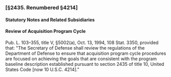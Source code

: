### [§2435. Renumbered §4214] ###

#### **Statutory Notes and Related Subsidiaries** ####

#### Review of Acquisition Program Cycle ####

Pub. L. 103–355, title V, §5002(a), Oct. 13, 1994, 108 Stat. 3350, provided that: "The Secretary of Defense shall review the regulations of the Department of Defense to ensure that acquisition program cycle procedures are focused on achieving the goals that are consistent with the program baseline description established pursuant to section 2435 of title 10, United States Code [now 10 U.S.C. 4214]."